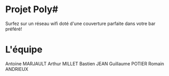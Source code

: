 Projet Poly#
============

Surfez sur un réseau wifi doté d'une couverture parfaite dans votre bar préféré!

L'équipe
===========
Antoine MARJAULT
Arthur MILLET
Bastien JEAN
Guillaume POTIER
Romain ANDRIEUX
